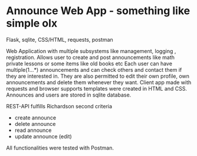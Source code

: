 # Announce Web App - something like simple olx 
Flask, sqlite, CSS/HTML, requests, postman

Web Application with multiple subsystems like management, logging , registration.
Allows user to create and post announcements like math private lessons or some items like old books etc
Each user can have multiple(1...*) announcements and can check others and contact them if they are interested in.
They are also  permitted to edit their own profile, own announcements and delete them whenever they want.
Client app made with requests and browser supports templates were created in HTML and CSS. Announces and users are stored in 
sqlite database.

REST-API fulfills Richardson second criteria
- create announce
- delete announce
- read announce
 - update announce (edit)
 
 All functionalities were tested with Postman.

